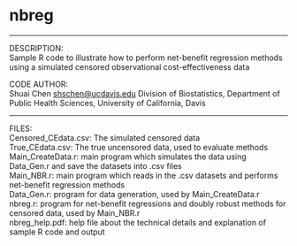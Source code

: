 # nbreg
------------------------------------------------------------------------------
DESCRIPTION:    
Sample R code to illustrate how to perform net-benefit regression methods using a simulated censored observational cost-effectiveness data

CODE AUTHOR:  
Shuai Chen  <shschen@ucdavis.edu> 
Division of Biostatistics, Department of Public Health Sciences, University of California, Davis         
    
------------------------------------------------------------------------------

FILES:    
Censored_CEdata.csv: The simulated censored data    
True_CEdata.csv: The true uncensored data, used to evaluate methods    
Main_CreateData.r: main program which simulates the data using Data_Gen.r and save the datasets into .csv files    
Main_NBR.r: main program which reads in the .csv datasets and performs net-benefit regression methods     
Data_Gen.r: program for data generation, used by Main_CreateData.r    
nbreg.r: program for net-benefit regressions and doubly robust methods for censored data, used by Main_NBR.r    
nbreg_help.pdf: help file about the technical details and explanation of sample R code and output
